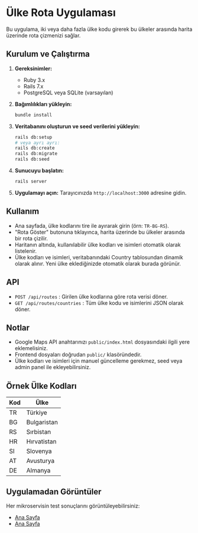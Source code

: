 # Ülke Rota Uygulaması

Bu uygulama, iki veya daha fazla ülke kodu girerek bu ülkeler arasında harita üzerinde rota çizmenizi sağlar.

## Kurulum ve Çalıştırma

1. **Gereksinimler:**
   - Ruby 3.x
   - Rails 7.x
   - PostgreSQL veya SQLite (varsayılan)

2. **Bağımlılıkları yükleyin:**
   ```sh
   bundle install
   ```

3. **Veritabanını oluşturun ve seed verilerini yükleyin:**
   ```sh
   rails db:setup
   # veya ayrı ayrı:
   rails db:create
   rails db:migrate
   rails db:seed
   ```

4. **Sunucuyu başlatın:**
   ```sh
   rails server
   ```

5. **Uygulamayı açın:**
   Tarayıcınızda `http://localhost:3000` adresine gidin.

## Kullanım

- Ana sayfada, ülke kodlarını tire ile ayırarak girin (örn: `TR-BG-RS`).
- "Rota Göster" butonuna tıklayınca, harita üzerinde bu ülkeler arasında bir rota çizilir.
- Haritanın altında, kullanılabilir ülke kodları ve isimleri otomatik olarak listelenir.
- Ülke kodları ve isimleri, veritabanındaki Country tablosundan dinamik olarak alınır. Yeni ülke eklediğinizde otomatik olarak burada görünür.

## API

- `POST /api/routes` : Girilen ülke kodlarına göre rota verisi döner.
- `GET /api/routes/countries` : Tüm ülke kodu ve isimlerini JSON olarak döner.

## Notlar
- Google Maps API anahtarınızı `public/index.html` dosyasındaki ilgili yere eklemelisiniz.
- Frontend dosyaları doğrudan `public/` klasöründedir.
- Ülke kodları ve isimleri için manuel güncelleme gerekmez, seed veya admin panel ile ekleyebilirsiniz.

## Örnek Ülke Kodları
| Kod | Ülke        |
|-----|-------------|
| TR  | Türkiye     |
| BG  | Bulgaristan |
| RS  | Sırbistan   |
| HR  | Hırvatistan |
| SI  | Slovenya    |
| AT  | Avusturya   |
| DE  | Almanya     |

## Uygulamadan Görüntüler

Her mikroservisin test sonuçlarını görüntüleyebilirsiniz:

- [Ana Sayfa](/app/assets/img/homepage1.png)
- [Ana Sayfa](/app/assets/img/homepage2.png)
